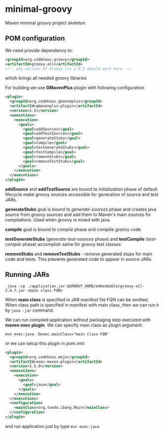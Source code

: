 minimal-groovy
==============

Maven minimal groovy project skeleton.

## POM configuration ##

We need provide dependency to:
```xml
<groupId>org.codehaus.groovy</groupId>
<artifactId>groovy-all</artifactId>
<!-- any version of Groovy \>= 1.8.2 should work here -->
```
which brings all needed groovy libraries

For building we use **GMavenPlus** plugin with following configuration
```xml
<plugin>
  <groupId>org.codehaus.gmavenplus</groupId>
  <artifactId>gmavenplus-plugin</artifactId>
  <version>1.5</version>
  <executions>
    <execution>
      <goals>
        <goal>addSources</goal>
        <goal>addTestSources</goal>
        <goal>generateStubs</goal>
        <goal>compile</goal>
        <goal>testGenerateStubs</goal>
        <goal>testCompile</goal>
        <goal>removeStubs</goal>
        <goal>removeTestStubs</goal>
      </goals>
    </execution>
  </executions>
</plugin>
```
**addSource** and **addTestSource** are bound to *initialization* phase of default
lifecycle make groovy sources accessible for generation of source and test JARs.

**generateStubs**  goal is bound to *generate-sources* phase and creates java source from groovy sources and add them
to Maven's main sources for compilations. Used when groovy is mixed with java.

**compile** goal is bound to *compile* phase and complile groovy code

**testGenerateStubs** (*generate-test-sources* phase) and **testCompile**  (*test-compile* phase) accomplish same for groovy test classes

**removeStubs** and **removeTestStubs** - remove generated stups for main code and tests.
This prevents generated code to appear in  source JARs

## Running JARs ##
```
 java -cp ./application.jar:$GROOVY_HOME/embeddable/groovy-all-2.4.7.jar <main class FQN>
```

When **main class** is specified in JAR manifest file FQN can be omitted.
When class path is specified in manifest with main class, then we can run it by `java -jar`
command.

We can run compiled application without packaging step executed with **maven exec plugin**.
We can specify main class as plugin argument:
```
mvn exec:java -Dexec.mainClass="main class FQN"
```
or we can setup this plugin in *pom.xml*:
```xml
<plugin>
  <groupId>org.codehaus.mojo</groupId>
  <artifactId>exec-maven-plugin</artifactId>
  <version>1.5.0</version>
  <executions>
    <execution>
      <goals>
        <goal>java</goal>
      </goals>
    </execution>
  </executions>
  <configuration>
    <mainClass>org.tondo.ibang.Main</mainClass>
  </configuration>
</plugin>
```
and run application just by type `mvn exec:java`
